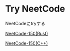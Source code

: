 # Try NeetCode

NeetCodeにtryする

[NeetCode-150(Rust)](./neet_code_150)

[NeetCode-150(C++)](./neet_code_150_cpp)
